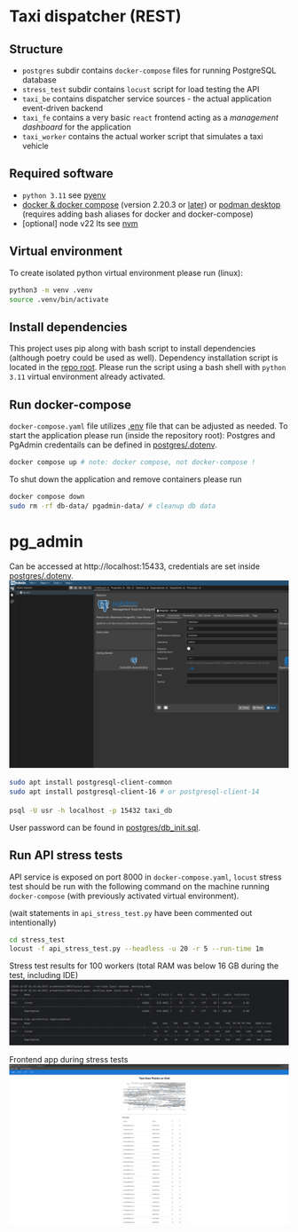 
# Taxi dispatcher (REST)

## Structure
- `postgres` subdir contains `docker-compose` files for running PostgreSQL database
- `stress_test` subdir  contains `locust` script for load testing the API
- `taxi_be` contains dispatcher service sources - the actual application event-driven backend
- `taxi_fe` contains a very basic `react` frontend acting as a *management dashboard* for the application
- `taxi_worker` contains the actual worker script that simulates a taxi vehicle

## Required software
- `python 3.11` see [pyenv](https://github.com/pyenv/pyenv)
- [docker & docker compose](https://docs.docker.com/compose/install/) (version 2.20.3 or [later](https://docs.docker.com/compose/how-tos/multiple-compose-files/include/)) or [podman desktop](https://podman-desktop.io/downloads) (requires adding bash aliases for docker and docker-compose)
- [optional] node v22 lts see [nvm](https://github.com/nvm-sh/nvm)

## Virtual environment
To create isolated python virtual environment please run (linux):
```bash
python3 -m venv .venv
source .venv/bin/activate
```

## Install dependencies
This project uses pip along with bash script to install dependencies (although poetry could be used as well).
Dependency installation script is located in the [repo root](./install_pip.bash).
Please run the script using a bash shell with `python 3.11` virtual environment already activated.

## Run docker-compose
`docker-compose.yaml` file utilizes [.env](.env) file that can be adjusted as needed. 
To start the application please run (inside the repository root):
Postgres and PgAdmin credentails can be defined in [postgres/.dotenv](postgres/.dotenv).

```bash
docker compose up # note: docker compose, not docker-compose !
```

To shut down the application and remove containers please run
```bash
docker compose down
sudo rm -rf db-data/ pgadmin-data/ # cleanup db data
```

# pg_admin
Can be accessed at http://localhost:15433, credentials are set inside [postgres/.dotenv](postgres/.dotenv).
![pg_admin](./docs/pg_admin.png)

```bash
sudo apt install postgresql-client-common
sudo apt install postgresql-client-16 # or postgresql-client-14

psql -U usr -h localhost -p 15432 taxi_db
```
User password can be found in [postgres/db_init.sql](postgres/db_init.sql).


## Run API stress tests
API service is exposed on port 8000 in `docker-compose.yaml`, `locust` stress test should be run with the following command
on the machine running `docker-compose` (with previously activated virtual environment).

(wait statements in `api_stress_test.py` have been commented out intentionally)

```bash
cd stress_test
locust -f api_stress_test.py --headless -u 20 -r 5 --run-time 1m
```

Stress test results for 100 workers (total RAM was below 16 GB during the test, including IDE)
![stress test 100 workers](./docs/stress_test_results_no_wait_100_workers_16GB_os_RAM_total.png)

Frontend app during stress tests
![stress_test_fe](./docs/frontend_app_during_stress_test.png)